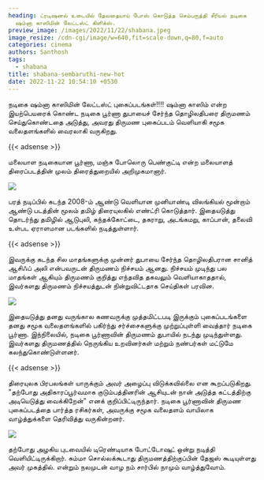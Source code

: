 ```yaml
---
heading: ட்ரடிஷனல் உடையில் தேவதையாய் போஸ் கொடுத்த செம்பருத்தி சீரியல் நடிகை
  ஷம்னா காஸிமின் லேட்டஸ்ட் கிளிக்ஸ்.
preview_image: /images/2022/11/22/shabana.jpeg
image_resize: /cdn-cgi/image/w=640,fit=scale-down,q=80,f=auto
categories: cinema
authors: Santhosh
tags:
  - shabana
title: shabana-sembaruthi-new-hot
date: 2022-11-22 10:54:10 +0530
---
```

நடிகை ஷம்னா காஸிமின் லேட்டஸ்ட் புகைப்படங்கள்!!!!
ஷம்னா காஸிம் என்ற இயற்பெயரைக் கொண்ட  நடிகை பூர்ணா துபாயைச் சேர்ந்த தொழிலதிபரை திருமணம் செய்துகொண்டதை அடுத்து, அவரது திருமண புகைப்படம் வெளியாகி சமூக வலைதளங்களில் வைரலாகி வருகிறது.

{{< adsense >}}


மலையாள நடிகையான பூர்ணா,  மஞ்சு போலொரு பெண்குட்டி என்ற மலையாளத் திரைப்படத்தின் முலம் திரைத்துறையில் அறிமுகமானார். 

![](/images/2022/11/22/shabana-sembaruthi-new-hot.jpeg)

பரத் நடிப்பில் கடந்த 2008-ம் ஆண்டு வெளியான முனியாண்டி விலங்கியல் மூன்றாம் ஆண்டு படத்தின் மூலம் தமிழ் திரையுலகில் எண்ட்ரி கொடுத்தார். இதையடுத்து தொடர்ந்து தமிழில் ஆடுபுலி, கந்தக்கோட்டை, தகராறு, அடங்கமறு, காப்பான், தலைவி உள்பட ஏராளமான படங்களில் நடித்துள்ளார்.

{{< adsense >}}


இவருக்கு கடந்த சில மாதங்களுக்கு முன்னர் துபாயை சேர்ந்த தொழிலதிபரான சானித் ஆசிஃப் அலி என்பவருடன் திருமணம் நிச்சயம் ஆனது. நிச்சயம் முடிந்து பல மாதங்கள் ஆகியும் திருமணம் குறித்து எந்தவித தகவலும் வெளியாகாததால், இவர்களது திருமணம் நிச்சயத்துடன் நின்றுவிட்டதாக செய்திகள் பரவின.


![](/images/2022/11/22/shabana-sembaruthi-new-hot2.jpeg)

இதையடுத்து தனது வருங்கால கணவருக்கு முத்தமிட்டபடி இருக்கும் புகைப்படங்களை தனது சமூக வலைதளங்களில் பகிர்ந்து சர்ச்சைகளுக்கு முற்றுப்புள்ளி வைத்தார் நடிகை பூர்ணா.
இந்நிலையில், நடிகை பூர்ணாவின் திருமணம் துபாயில் நடந்து முடிந்துள்ளது. இவர்களது திருமணத்தில் நெருங்கிய உறவினர்கள் மற்றும் நண்பர்கள் மட்டுமே கலந்துகொண்டுள்ளனர். 

{{< adsense >}}

திரையுலக பிரபலங்கள் யாருக்கும் அவர் அழைப்பு விடுக்கவில்லை என கூறப்படுகிறது.
"தற்போது அதிகாரப்பூர்வமாக குடும்பத்தினரின் ஆசியுடன் நான் அடுத்த கட்டத்திற்கு அடியெடுத்து வைக்கிறேன்" எனக் குறிப்பிட்டிருந்தார்.  நடிகை பூர்ணாவின் திருமண புகைப்படத்தை பார்த்த ரசிகர்கள், அவருக்கு சமூக வலைதளம் வாயிலாக வாழ்த்துக்களை தெரிவித்து வருகின்றனர்.


![](/images/2022/11/22/shabana-sembaruthi-new-hot6.jpeg)

தற்போது அழகிய புடவையில் டிரெண்டியாக போட்டோஷுட் ஒன்று நடித்தி வெளியிட்டிருக்கிறார். சும்மா சொல்லக்கூடாது திருமணத்திற்குப்பின் தேஜஸ் கூடியுள்ளது அவர் முகத்தில். என்றும் நலமுடன் வாழ நம் சார்பில் நாமும் வாழ்த்துவோம்.